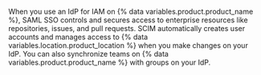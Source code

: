 When you use an IdP for IAM on {% data variables.product.product_name %}, SAML SSO controls and secures access to enterprise resources like repositories, issues, and pull requests. SCIM automatically creates user accounts and manages access to {% data variables.location.product_location %} when you make changes on your IdP. You can also synchronize teams on {% data variables.product.product_name %} with groups on your IdP.
